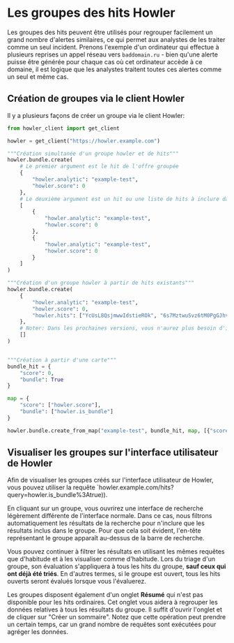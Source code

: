<!-- docs/ingestion/bundles.fr.md -->

# Les groupes des hits Howler

Les groupes des hits peuvent être utilisés pour regrouper facilement un grand nombre d'alertes similaires, ce qui permet aux analystes de les traiter comme un seul incident. Prenons l'exemple d'un ordinateur qui effectue à plusieurs reprises un appel réseau vers `baddomain.ru` - bien qu'une alerte puisse être générée pour chaque cas où cet ordinateur accède à ce domaine, il est logique que les analystes traitent toutes ces alertes comme un seul et même cas.

## Création de groupes via le client Howler

Il y a plusieurs façons de créer un groupe via le client Howler:

```python
from howler_client import get_client

howler = get_client("https://howler.example.com")

"""Création simultanée d'un groupe howler et de hits"""
howler.bundle.create(
    # Le premier argument est le hit de l'offre groupée
    {
        "howler.analytic": "example-test",
        "howler.score": 0
    },
    # Le deuxième argument est un hit ou une liste de hits à inclure dans l'offre groupée.
    [
        {
            "howler.analytic": "example-test",
            "howler.score": 0
        },
        {
            "howler.analytic": "example-test",
            "howler.score": 0
        }
    ]
)

"""Création d'un groupe howler à partir de hits existants"""
howler.bundle.create(
    {
        "howler.analytic": "example-test",
        "howler.score": 0,
        "howler.hits": ["YcUsL8QsjmwwIdstieROk", "6s7MztwuSvz6tM0PgGJhvz"]
    },
    # Noter: Dans les prochaines versions, vous n'aurez plus besoin d'inclure cet argument.
    []
)


"""Création à partir d'une carte"""
bundle_hit = {
    "score": 0,
    "bundle": True
}

map = {
    "score": ["howler.score"],
    "bundle": ["howler.is_bundle"]
}

howler.bundle.create_from_map("example-test", bundle_hit, map, [{"score": 0}])
```

## Visualiser les groupes sur l'interface utilisateur de Howler

Afin de visualiser les groupes créés sur l'interface utilisateur de Howler, vous pouvez utiliser la requête `howler.example.com/hits?query=howler.is_bundle%3Atrue)).

En cliquant sur un groupe, vous ouvrirez une interface de recherche légèrement différente de l'interface normale. Dans ce cas, nous filtrons automatiquement les résultats de la recherche pour n'inclure que les résultats inclus dans le groupe. Pour que cela soit évident, l'en-tête représentant le groupe apparaît au-dessus de la barre de recherche.

Vous pouvez continuer à filtrer les résultats en utilisant les mêmes requêtes que d'habitude et à les visualiser comme d'habitude. Lors du triage d'un groupe, son évaluation s'appliquera à tous les hits du groupe, **sauf ceux qui ont déjà été triés**. En d'autres termes, si le groupe est ouvert, tous les hits ouverts seront évalués lorsque vous l'évaluerez.

Les groupes disposent également d'un onglet **Résumé** qui n'est pas disponible pour les hits ordinaires. Cet onglet vous aidera à regrouper les données relatives à tous les résultats du groupe. Il suffit d'ouvrir l'onglet et de cliquer sur "Créer un sommaire". Notez que cette opération peut prendre un certain temps, car un grand nombre de requêtes sont exécutées pour agréger les données.
